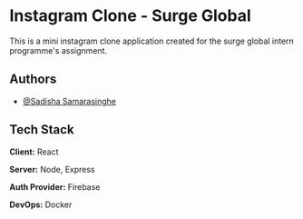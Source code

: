 
# Instagram Clone - Surge Global

This is a mini instagram clone application created for the surge global intern programme's assignment. 


## Authors

- [@Sadisha Samarasinghe](hhttps://github.com/SDSamarasinghe)


## Tech Stack

**Client:** React

**Server:** Node, Express

**Auth Provider:** Firebase

**DevOps:** Docker
